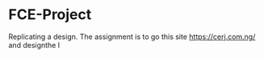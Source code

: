 # FCE-Project
Replicating a design. The assignment is to go this site https://cerj.com.ng/ and designthe l